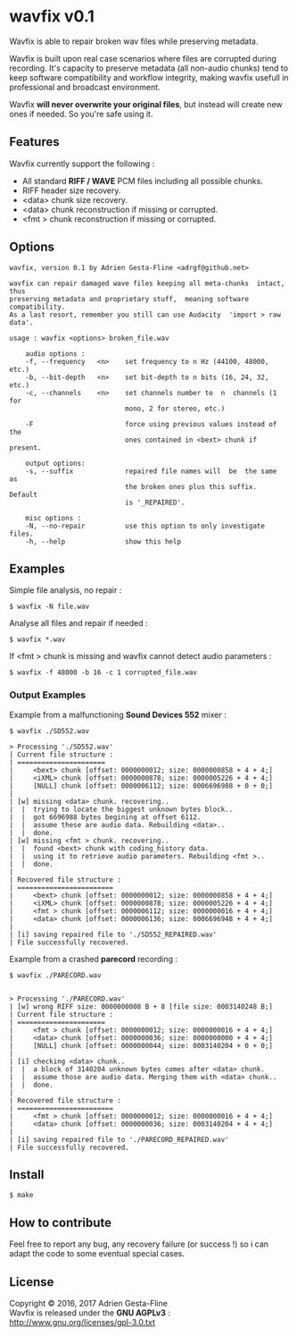 wavfix v0.1
===

Wavfix is able to repair broken wav files while preserving metadata.

Wavfix is built upon real case scenarios where files are corrupted during recording. It's capacity to preserve metadata (all non-audio chunks) tend to keep software compatibility and workflow integrity, making wavfix usefull in professional and broadcast environment.

Wavfix __will never overwrite your original files__, but instead will create new ones if needed. So you're safe using it.

## Features
Wavfix currently support the following :

* All standard __RIFF / WAVE__ PCM files including all possible chunks.
* RIFF header size recovery.
* &lt;data&gt; chunk size recovery.
* &lt;data&gt; chunk reconstruction if missing or corrupted.
* &lt;fmt &gt; chunk reconstruction if missing or corrupted.


## Options

```
wavfix, version 0.1 by Adrien Gesta-Fline <adrgf@github.net>

wavfix can repair damaged wave files keeping all meta-chunks  intact,  thus
preserving metadata and proprietary stuff,  meaning software compatibility.
As a last resort, remember you still can use Audacity  'import > raw data'.

usage : wavfix <options> broken_file.wav

    audio options :
	-f, --frequency   <n>    set frequency to n Hz (44100, 48000, etc.)
	-b, --bit-depth   <n>    set bit-depth to n bits (16, 24, 32, etc.)
	-c, --channels    <n>    set channels number to  n  channels (1 for
                             mono, 2 for stereo, etc.)

	-F                       force using previous values instead of the
	                         ones contained in <bext> chunk if present.

    output options:
	-s, --suffix             repaired file names will  be  the same  as
                             the broken ones plus this suffix.  Default
                             is '_REPAIRED'.

    misc options :
	-N, --no-repair          use this option to only investigate files.
	-h, --help               show this help
```

## Examples

Simple file analysis, no repair :

```
$ wavfix -N file.wav
```
Analyse all files and repair if needed :

```
$ wavfix *.wav
```
If &lt;fmt &gt; chunk is missing and wavfix cannot detect audio parameters :

```
$ wavfix -f 48000 -b 16 -c 1 corrupted_file.wav
```

### Output Examples
Example from a malfunctioning __Sound Devices 552__ mixer :
```
$ wavfix ./SD552.wav

> Processing './SD552.wav' 
| Current file structure :
| ======================
|     <bext> chunk [offset: 0000000012; size: 0000000858 + 4 + 4;] 
|     <iXML> chunk [offset: 0000000878; size: 0000005226 + 4 + 4;] 
|     [NULL] chunk [offset: 0000006112; size: 0006696988 + 0 + 0;] 
|
| [w] missing <data> chunk. recovering.. 
|  |  trying to locate the biggest unknown bytes block..
|  |  got 6696988 bytes begining at offset 6112.
|  |  assume these are audio data. Rebuilding <data>..
|  |  done.
| [w] missing <fmt > chunk. recovering.. 
|  |  found <bext> chunk with coding_history data.
|  |  using it to retrieve audio parameters. Rebuilding <fmt >..
|  |  done.
|
| Recovered file structure :
| ========================
|     <bext> chunk [offset: 0000000012; size: 0000000858 + 4 + 4;] 
|     <iXML> chunk [offset: 0000000878; size: 0000005226 + 4 + 4;] 
|     <fmt > chunk [offset: 0000006112; size: 0000000016 + 4 + 4;] 
|     <data> chunk [offset: 0000006136; size: 0006696948 + 4 + 4;]
|
| [i] saving repaired file to './SD552_REPAIRED.wav'
| File successfully recovered.

```

Example from a crashed __parecord__ recording :
```
$ wavfix ./PARECORD.wav 


> Processing './PARECORD.wav' 
| [w] wrong RIFF size: 0000000008 B + 8 [file size: 0003140248 B;]
| Current file structure :
| ======================
|     <fmt > chunk [offset: 0000000012; size: 0000000016 + 4 + 4;] 
|     <data> chunk [offset: 0000000036; size: 0000000000 + 4 + 4;] 
|     [NULL] chunk [offset: 0000000044; size: 0003140204 + 0 + 0;] 
|
| [i] checking <data> chunk.. 
|  |  a block of 3140204 unknown bytes comes after <data> chunk.
|  |  assume those are audio data. Merging them with <data> chunk..
|  |  done.
|
| Recovered file structure :
| ========================
|     <fmt > chunk [offset: 0000000012; size: 0000000016 + 4 + 4;] 
|     <data> chunk [offset: 0000000036; size: 0003140204 + 4 + 4;]
|
| [i] saving repaired file to './PARECORD_REPAIRED.wav'
| File successfully recovered.
```

## Install

```
$ make
```

## How to contribute

Feel free to report any bug, any recovery failure (or success !) so i can adapt the code to some eventual special cases.

## License
Copyright © 2016, 2017 Adrien Gesta-Fline<br />
Wavfix is released under the __GNU AGPLv3__ : http://www.gnu.org/licenses/gpl-3.0.txt
